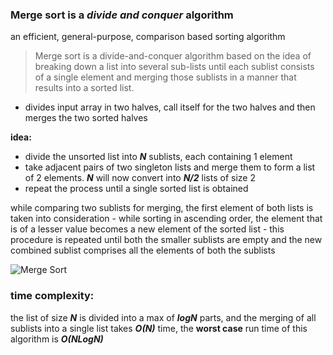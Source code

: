 ### Merge sort is a _divide and conquer_ algorithm

an efficient, general-purpose, comparison based sorting algorithm

> Merge sort is a divide-and-conquer algorithm based on the idea of breaking down a list into several sub-lists until each sublist consists of a single element and merging those sublists in a manner that results into a sorted list.

- divides input array in two halves, call itself for the two halves and then merges the two sorted halves

**idea:**
- divide the unsorted list into _**N**_ sublists, each containing 1 element
- take adjacent pairs of two singleton lists and merge them to form a list of 2 elements. _**N**_ will now convert into _**N/2**_ lists of size 2
- repeat the process until a single sorted list is obtained

while comparing two sublists for merging, the first element of both lists is taken into consideration - while sorting in ascending order, the element that is of a lesser value becomes a new element of the sorted list - this procedure is repeated until both the smaller sublists are empty and the new combined sublist comprises all the elements of both the sublists

![Merge Sort](images/2018/08/merge-sort.png)

### time complexity:
the list of size _**N**_ is divided into a max of _**logN**_ parts, and the merging of all sublists into a single list takes _**O(N)**_ time, the **worst case** run time of this algorithm is _**O(NLogN)**_

